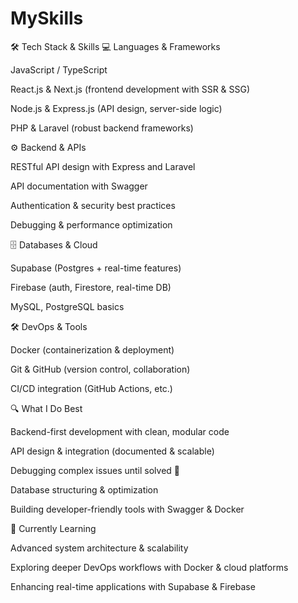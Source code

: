 # MySkills

🛠️ Tech Stack & Skills
💻 Languages & Frameworks

JavaScript / TypeScript

React.js & Next.js (frontend development with SSR & SSG)

Node.js & Express.js (API design, server-side logic)

PHP & Laravel (robust backend frameworks)


⚙️ Backend & APIs

RESTful API design with Express and Laravel

API documentation with Swagger

Authentication & security best practices

Debugging & performance optimization


🗄️ Databases & Cloud

Supabase (Postgres + real-time features)

Firebase (auth, Firestore, real-time DB)

MySQL, PostgreSQL basics


🛠️ DevOps & Tools

Docker (containerization & deployment)

Git & GitHub (version control, collaboration)

CI/CD integration (GitHub Actions, etc.)


🔍 What I Do Best

Backend-first development with clean, modular code

API design & integration (documented & scalable)

Debugging complex issues until solved 🔧

Database structuring & optimization

Building developer-friendly tools with Swagger & Docker


🌱 Currently Learning

Advanced system architecture & scalability

Exploring deeper DevOps workflows with Docker & cloud platforms

Enhancing real-time applications with Supabase & Firebase
